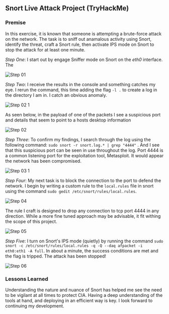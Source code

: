 ## Snort Live Attack Project (TryHackMe)
### Premise
In this exercise, it is known that someone is attempting a brute-force attack on the network. The task is to sniff out anamalous activity using Snort, identify the threat, craft a Snort rule, then activate IPS mode on Snort to stop the attack for at least one minute.

*Step One*:
I start out by engage Sniffer mode on Snort on the *eth0* interface. The 

![Step 01](https://github.com/user-attachments/assets/fe34493e-cb1b-4958-aac5-985752000bd4)

*Step Two*:
I receive the results in the console and something catches my eye. I rerun the command, this time adding the flag ```-l .``` to create a log in the directory I am in. I catch an obvious anomaly.

![Step 02 1](https://github.com/user-attachments/assets/fe3ae0cb-3cdd-4c0c-a9a7-16756a28619c)

As seen below, in the payload of one of the packets I see a suspicious port and details that seem to point to a hosts desktop information

![Step 02](https://github.com/user-attachments/assets/b289a9fd-cb6f-4c96-bb78-d21e0ea78ab4)

*Step Three*:
To confirm my findings, I search through the log using the following command: ```sudo snort -r snort.log.* | grep "4444"``` . And I see that this suspicious port can be seen in use throughout the log. Port 4444 is a common listening port for the exploitation tool, Metasploit. It would appear the network has been compromised. 

![Step 03 1](https://github.com/user-attachments/assets/1d76ebba-8e40-4985-b02a-67570789b82d)

*Step Four*:
My next task is to block the connection to the port to defend the network. I begin by writing a custom rule to the ```local.rules``` file in snort using the command ```sudo gedit /etc/snort/rules/local.rules```.

![Step 04](https://github.com/user-attachments/assets/5a48d12a-043b-478c-9f14-6aa0b4cc98a9)

The rule I craft is designed to drop any connection to tcp port 4444 in any direction. While a more fine tuned approach may be advisable, it fit withing the scope of this project.

![Step 05](https://github.com/user-attachments/assets/93c3bedc-0906-4ad6-8550-c4f39f44e021)

*Step Five*:
I turn on Snort's IPS mode (quietly) by running the command ```sudo snort -c /etc/snort/rules/local.rules -q -Q --daq afpacket -i eth0:eth1 -A full```. In about a minute, the success conditions are met and the flag is tripped. The attack has been stopped!


![Step 06](https://github.com/user-attachments/assets/725a490e-fdda-49a7-b1c6-4d5ceed06025)

### Lessons Learned
Understanding the nature and nuance of Snort has helped me see the need to be vigilant at all times to protect CIA. Having a deep understanding of the tools at hand, and deploying in an efficient way is key. I look forward to continuing my development. 
